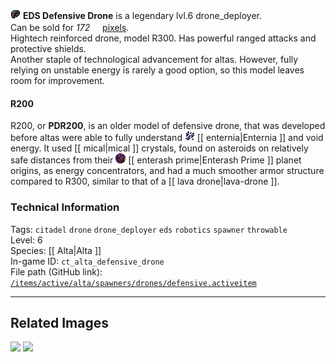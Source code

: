 ![ ](https://raw.githubusercontent.com/Ceterai/Enternia/main/items/active/alta/spawners/drones/defensive.png) **EDS Defensive Drone** is a legendary lvl.6 drone_deployer.  
Can be sold for *172* <img src="https://starbounder.org/mediawiki/images/2/21/Pixel.png" width="12" height="16"/> [pixels](https://starbounder.org/Pixel).  
Hightech reinforced drone, model R300. Has powerful ranged attacks and protective shields.  
Another staple of technological advancement for altas. However, fully relying on unstable energy is rarely a good option, so this model leaves room for improvement.

#### R200

R200, or **PDR200**, is an older model of defensive drone, that was developed before altas were able to fully understand ![ ](https://raw.githubusercontent.com/Ceterai/Enternia/main/damage/ct_ionic.png) [[ enternia|Enternia ]] and void energy. It used [[ mical|mical ]] crystals, found on asteroids on relatively safe distances from their ![ ](https://raw.githubusercontent.com/Ceterai/Enternia/main/interface/bookmarks/icons/ct_enterash_prime_planet.png) [[ enterash prime|Enterash Prime ]] planet origins, as energy concentrators, and had a much smoother armor structure compared to R300, similar to that of a [[ lava drone|lava-drone ]].

### Technical Information

Tags: `citadel` `drone` `drone_deployer` `eds` `robotics` `spawner` `throwable`  
Level: 6  
Species: [[ Alta|Alta ]]  
In-game ID: `ct_alta_defensive_drone`  
File path (GitHub link): [`/items/active/alta/spawners/drones/defensive.activeitem`](https://github.com/Ceterai/Enternia/blob/main/items/active/alta/spawners/drones/defensive.activeitem)

---

## Related Images

![ ](images/tooltips/ct_defensive_drone.png) ![ ](images/tooltips/ct_defensive_drone_old.png)
